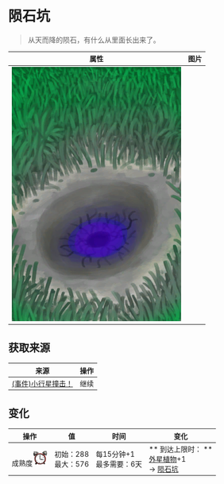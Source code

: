 # 陨石坑  
> 从天而降的陨石，有什么从里面长出来了。  
  
  属性  |   图片   
 ----  |  ----:   
   |  ![](Sprite/AlienCrater.png)   
  
## 获取来源  
来源  |  操作  
----  |  ----  
[(事件)小行星撞击！](Event_AlienCrater.md)  |  继续  
## 变化   
操作  |  值  |  时间  |  变化  
----  |  ----  |  ----  |  ----  
成熟度<img decoding="async" src="Sprite/AlarmClock.png" style="width:30px;">  |  初始：288<br>最大：576  |  每15分钟+1<br>最多需要：6天  |  ** 到达上限时： **<br>[外星植物](AlienGrowthCleared.md)+1 <br>→ [陨石坑](AlienCrater.md)  
